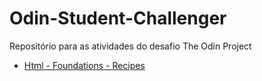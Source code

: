 # Odin-Student-Challenger

Repositório para as atividades do desafio The Odin Project

<ul>
<li>
<a href="./HTML-Foundations/index.html">Html - Foundations - Recipes</a>
</li>
</ul>
